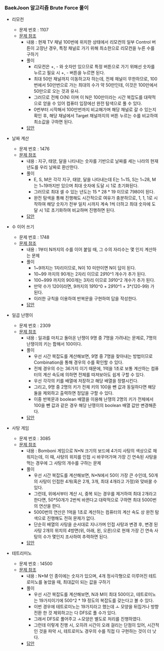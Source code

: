 ### BaekJoon 알고리즘 Brute Force 풀이
- 리모컨
    - 문제 번호 : 1107
    - <a href="https://www.acmicpc.net/problem/1107">문제 참조</a>
        - 내용 : 현재 TV 채널 100번에 위치한 상태에서 리모컨의 일부 Control 버튼이 고장난 경우, 특정 채널로 가기 위해 최소한으로 리모컨을 누른 수를 구하기
        - 풀이
            - 리모컨은 +, - 와 숫자만 있으므로 특정 버튼으로 가기 위해선 숫자를 누르고 필요 시 +, - 버튼을 누르면 된다.
            - 최대 50만 채널까지 이동하고자 하는데, 전체 채널이 무한하므로, 100번에서 50만번으로 가는 최대의 수가 약 50만인데, 이것은 100만에서 50만으로 오는 것과 유사.
            - 그러므로 전체 O(N) 이며 이 N은 100만이라는 시간 복잡도를 대략적으로 얻을 수 있어 컴퓨터 입장에선 완전 탐색으로 풀 수 있다.
            - 0번부터 시작해서 100만번까지 비교해가며 해당 채널로 갈 수 있는지 확인 후, 해당 채널에서 Target 채널까지의 버튼 누르는 수를 비교하여 최소값을 구하면 된다.
        - <a href="https://github.com/hongjw1991/Java-DataStructure-Algorithm-DesignPattern/tree/master/algorithm/problem_solve/brute_force/baekjoon/BaekJoon1107.java">답안</a>    

- 날짜 계산
    - 문제 번호 : 1476
    - <a href="https://www.acmicpc.net/problem/1476">문제 참조</a>
        - 내용 : 지구, 태양, 달을 나타내는 숫자를 기반으로 날짜를 세는 나라의 현재 년도를 우리 날짜로 환산한다.
        - 풀이
            - E, S, M은 각각 지구, 태양, 달을 나타내는데 E는 1~15, S는 1~28, M는 1~19까지만 있으며 최대 숫자에 도달 시 1로 초기화된다.
            - 그러므로 최대 셀 수 있는 년도는 15 * 28 * 19 이므로 7980이 된다. 
            - 완전 탐색을 통해 진행해도 시간적으로 여유가 충분하므로, 1, 1, 1로 시작하여 해당 숫자가 전부 일치 시까지 계속 1씩 더하고 최대 숫자에 도달 시 1로 초기화하여 비교하며 진행하면 된다.
        - <a href="https://github.com/hongjw1991/Java-DataStructure-Algorithm-DesignPattern/tree/master/algorithm/problem_solve/brute_force/baekjoon/BaekJoon1476.java">답안</a>

- 수 이어 쓰기
    - 문제 번호 : 1748
    - <a href="https://www.acmicpc.net/problem/1748">문제 참조</a>
        - 내용 : 1부터 N까지의 수를 이어 붙일 때, 그 수의 자리수는 몇 인지 계산하는 문제
        - 풀이
            - 1~9까지는 1자리이므로, N이 10 미만이면 N이 답이 된다.
            - 10~99 까지의 90개는 2자리 이므로 2*9*10^1 개수가 추가 된다.
            - 100~999 까지의 900개는 3자리 이므로 3*9*10^2 개수가 추가 된다.
            - 만약 수가 120이라면, 9까지의 1*9*10^0 + 2*9*10^1 + 3*(120-99) 가 된다.
            - 이러한 규칙을 이용하여 반복문을 구현하여 답을 작성한다.
        - <a href="https://github.com/hongjw1991/Java-DataStructure-Algorithm-DesignPattern/tree/master/algorithm/problem_solve/brute_force/baekjoon/BaekJoon1748.java">답안</a>

- 일곱 난쟁이
    - 문제 번호 : 2309
    - <a href="https://www.acmicpc.net/problem/2309">문제 참조</a>
        - 내용 : 일과를 마치고 돌아온 난쟁이 9명 중 7명을 가려내는 문제로, 7명의 난쟁이의 키는 합해서 100이다.
        - 풀이
            - 우선 시간 복잡도를 계산해보면, 9명 중 7명을 찾아내는 방법이므로 Combination을 통해 경우의 수를 확인할 수 있다.
            - 전체 경우의 수는 36가지 이기 때문에, 1억을 1초로 보통 계산하는 컴퓨터의 계산 속도에 의하면 전체를 따져보아도 쉽게 구할 수 있다.
            - 우선 각각의 키를 배열에 저장하고 해당 배열을 정렬시킨다.
            - 그리고, 9명 중 2명의 키가 전체 키의 100을 뺀 값과 동일하다면 해당 둘을 제외하고 출력하면 정답을 구할 수 있다.
            - 이중 반복문과 boolean 배열을 이용해 난쟁의 2명의 키가 전체에서 100을 뺀 값과 같은 경우 해당 난쟁이의 boolean 배열 값만 변경해준다.
        - <a href="https://github.com/hongjw1991/Java-DataStructure-Algorithm-DesignPattern/tree/master/algorithm/problem_solve/brute_force/baekjoon/BaekJoon2309.java">답안</a>

- 사탕 게임
    - 문제 번호 : 3085
    - <a href="https://www.acmicpc.net/problem/3085">문제 참조</a>
        - 내용 : Bomboni 게임으로 N*N 크기의 보드에 4가지 사탕의 색상으로 채워지는데, 이 때, 사탕의 위치를 인접 시 바꾸어가며 가장 긴 연속된 사탕을 먹는 경우에 그 사탕의 개수를 구하는 문제
        - 풀이
            - 우선 시간 복잡도를 계산해보면, N*N에서 50이 가장 큰 수인데, 50개의 사탕이 인접한 4개(혹은 2개, 3개, 최대 4개라고 가정)와 맞바꿀 수 있다.
            - 그런데, 위에서부터 계산 시, 중복 되는 경우를 제거하여 최대 2개라고 한다면, 50*50개가 2번씩 바뀐다고 대략적으로 구하면 최대 5000번의 연산을 한다.
            - 5000번의 연산은 1억을 1초로 계산하는 컴퓨터의 계산 속도 상 완전 탐색으로 진행해도 전혀 문제가 없다.
            - 단순히 배열의 사탕을 순서대로 지나가며 인접 사탕과 변경 후, 변경 된 사탕 2개의 위치의 4방면(위, 아래, 왼, 오른)으로 현재 가장 긴 연속 사탕의 수가 몇인지 조사하여 추력하면 된다.
        - <a href="https://github.com/hongjw1991/Java-DataStructure-Algorithm-DesignPattern/tree/master/algorithm/problem_solve/brute_force/baekjoon/BaekJoon3085.java">답안</a>

- 테트리미노
    - 문제 번호 : 14500
    - <a href="https://www.acmicpc.net/problem/14500">문제 참조</a>
        - 내용 : N*M 인 종이에는 숫자가 있으며, 4개 정사각형으로 이루어진 테트로미노를 놓았을 때, 최대값이 되는 값을 구하기
        - 풀이
            - 우선 시간 복잡도를 계산해보면, N과 M이 최대 500이고, 테트로미노는 19가지이기에 500^2 * 19 정도의 복잡도를 갖는다고 볼 수 있다.
            - 이번 경우에 테트로미노는 19가지라고 했는데 ㅗ 모양을 뒤집거나 방향전환 한 것 제외하고는 다 DFS로 풀 수가 있다.
            - 그래서 DFS로 풀어주고 ㅗ모양은 별도로 처리를 진행하였다.
            - 그런데 이렇게 진행 시, 오히려 시간이 오래 걸리는 단점이 있어, 시간적인 것을 파악 시, 테트로미노 경우의 수를 직접 다 구현하는 것이 더 낫다.
        - <a href="https://github.com/hongjw1991/Java-DataStructure-Algorithm-DesignPattern/tree/master/algorithm/problem_solve/brute_force/baekjoon/BaekJoon14500.java">답안</a>